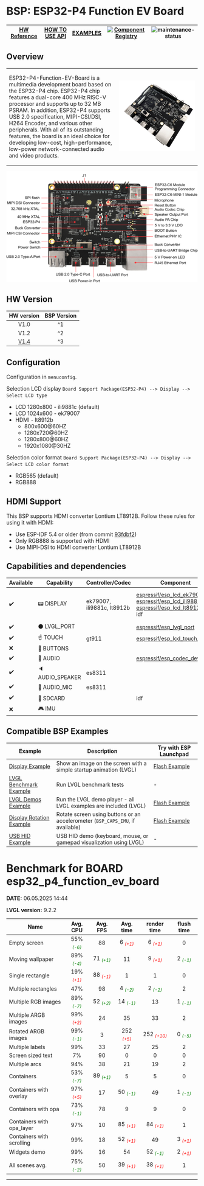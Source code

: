 # BSP: ESP32-P4 Function EV Board

| [HW Reference](https://docs.espressif.com/projects/esp-dev-kits/en/latest/esp32p4/esp32-p4-function-ev-board/user_guide.html) | [HOW TO USE API](https://github.com/espressif/esp-bsp/blob/master/docu/how_to_use.md) | [EXAMPLES](#compatible-bsp-examples) | [![Component Registry](https://components.espressif.com/components/espressif/esp32_p4_function_ev_board/badge.svg)](https://components.espressif.com/components/espressif/esp32_p4_function_ev_board) | ![maintenance-status](https://img.shields.io/badge/maintenance-actively--developed-brightgreen.svg) |
| --- | --- | --- | --- | -- |

## Overview

<table>
<tr><td>

ESP32-P4-Function-EV-Board is a multimedia development board based on the ESP32-P4 chip. ESP32-P4 chip features a dual-core 400 MHz RISC-V processor and supports up to 32 MB PSRAM. In addition, ESP32-P4 supports USB 2.0 specification, MIPI-CSI/DSI, H264 Encoder, and various other peripherals. With all of its outstanding features, the board is an ideal choice for developing low-cost, high-performance, low-power network-connected audio and video products.

</td><td width="200">
  <img src="doc/esp32_p4_function_ev_board.webp">
</td></tr>
</table>

![](doc/esp32-p4-function-ev-board-annotated-photo-front.png)

## HW Version

| HW version | BSP Version |
| :--------: | :---------: |
|    V1.0    |      ^1     |
|    V1.2    |      ^2     |
|    [V1.4](https://docs.espressif.com/projects/esp-dev-kits/en/latest/esp32p4/esp32-p4-function-ev-board/user_guide.html)    |      ^3     |

## Configuration

Configuration in `menuconfig`.

Selection LCD display `Board Support Package(ESP32-P4) --> Display --> Select LCD type`
- LCD 1280x800 - ili9881c (default)
- LCD 1024x600 - ek79007
- HDMI - lt8912b
    - 800x600@60HZ
    - 1280x720@60HZ
    - 1280x800@60HZ
    - 1920x1080@30HZ

Selection color format `Board Support Package(ESP32-P4) --> Display --> Select LCD color format`
- RGB565 (default)
- RGB888

## HDMI Support

This BSP supports HDMI converter Lontium LT8912B. Follow these rules for using it with HDMI:
- Use ESP-IDF 5.4 or older (from commit [93fdbf2](https://github.com/espressif/esp-idf/commit/93fdbf25b3ea7e44d1f519ed61050847dcc8a076))
- Only RGB888 is supported with HDMI
- Use MIPI-DSI to HDMI converter Lontium LT8912B

## Capabilities and dependencies

<div align="center">
<!-- START_DEPENDENCIES -->

|     Available    |       Capability       |     Controller/Codec     |                                                                                                                                                         Component                                                                                                                                                        |                 Version                |
|------------------|------------------------|--------------------------|--------------------------------------------------------------------------------------------------------------------------------------------------------------------------------------------------------------------------------------------------------------------------------------------------------------------------|----------------------------------------|
|:heavy_check_mark:|     :pager: DISPLAY    |ek79007, ili9881c, lt8912b|[espressif/esp_lcd_ek79007](https://components.espressif.com/components/espressif/esp_lcd_ek79007)<br/>[espressif/esp_lcd_ili9881c](https://components.espressif.com/components/espressif/esp_lcd_ili9881c)<br/>[espressif/esp_lcd_lt8912b](https://components.espressif.com/components/espressif/esp_lcd_lt8912b)<br/>idf|1.*<br/>1.*<br/>>=0.1.1,<1.0.0<br/>>=5.3|
|:heavy_check_mark:|:black_circle: LVGL_PORT|                          |                                                                                                              [espressif/esp_lvgl_port](https://components.espressif.com/components/espressif/esp_lvgl_port)                                                                                                              |                   ^2                   |
|:heavy_check_mark:|    :point_up: TOUCH    |           gt911          |                                                                                                        [espressif/esp_lcd_touch_gt911](https://components.espressif.com/components/espressif/esp_lcd_touch_gt911)                                                                                                        |                   ^1                   |
|        :x:       | :radio_button: BUTTONS |                          |                                                                                                                                                                                                                                                                                                                          |                                        |
|:heavy_check_mark:|  :musical_note: AUDIO  |                          |                                                                                                              [espressif/esp_codec_dev](https://components.espressif.com/components/espressif/esp_codec_dev)                                                                                                              |                  1.2.*                 |
|:heavy_check_mark:| :speaker: AUDIO_SPEAKER|          es8311          |                                                                                                                                                                                                                                                                                                                          |                                        |
|:heavy_check_mark:| :microphone: AUDIO_MIC |          es8311          |                                                                                                                                                                                                                                                                                                                          |                                        |
|:heavy_check_mark:|  :floppy_disk: SDCARD  |                          |                                                                                                                                                            idf                                                                                                                                                           |                  >=5.3                 |
|        :x:       |    :video_game: IMU    |                          |                                                                                                                                                                                                                                                                                                                          |                                        |

<!-- END_DEPENDENCIES -->
</div>

## Compatible BSP Examples

<div align="center">
<!-- START_EXAMPLES -->

| Example | Description | Try with ESP Launchpad |
| ------- | ----------- | ---------------------- |
| [Display Example](https://github.com/espressif/esp-bsp/tree/master/examples/display) | Show an image on the screen with a simple startup animation (LVGL) | [Flash Example](https://espressif.github.io/esp-launchpad/?flashConfigURL=https://espressif.github.io/esp-bsp/config.toml&app=display) |
| [LVGL Benchmark Example](https://github.com/espressif/esp-bsp/tree/master/examples/display_lvgl_benchmark) | Run LVGL benchmark tests | - |
| [LVGL Demos Example](https://github.com/espressif/esp-bsp/tree/master/examples/display_lvgl_demos) | Run the LVGL demo player - all LVGL examples are included (LVGL) | [Flash Example](https://espressif.github.io/esp-launchpad/?flashConfigURL=https://espressif.github.io/esp-bsp/config.toml&app=display_lvgl_demo) |
| [Display Rotation Example](https://github.com/espressif/esp-bsp/tree/master/examples/display_rotation) | Rotate screen using buttons or an accelerometer (`BSP_CAPS_IMU`, if available) | [Flash Example](https://espressif.github.io/esp-launchpad/?flashConfigURL=https://espressif.github.io/esp-bsp/config.toml&app=display_rotation) |
| [USB HID Example](https://github.com/espressif/esp-bsp/tree/master/examples/display_usb_hid) | USB HID demo (keyboard, mouse, or gamepad visualization using LVGL) | - |

<!-- END_EXAMPLES -->
</div>

<!-- START_BENCHMARK -->

# Benchmark for BOARD esp32_p4_function_ev_board

**DATE:** 06.05.2025 14:44

**LVGL version:** 9.2.2

| Name | Avg. CPU | Avg. FPS | Avg. time | render time | flush time |
| ---- | :------: | :------: | :-------: | :---------: | :--------: |
| Empty screen | 55% *<span style="color:green"><sub>(-6)</sub></span>* | 88  | 6 *<span style="color:red"><sub>(+1)</sub></span>* | 6 *<span style="color:red"><sub>(+1)</sub></span>* | 0  |
| Moving wallpaper | 89% *<span style="color:green"><sub>(-4)</sub></span>* | 71 *<span style="color:green"><sub>(+1)</sub></span>* | 11  | 9 *<span style="color:red"><sub>(+1)</sub></span>* | 2 *<span style="color:green"><sub>(-1)</sub></span>* |
| Single rectangle | 19% *<span style="color:red"><sub>(+1)</sub></span>* | 88 *<span style="color:red"><sub>(-1)</sub></span>* | 1  | 1  | 0  |
| Multiple rectangles | 47%  | 98  | 4 *<span style="color:green"><sub>(-2)</sub></span>* | 2 *<span style="color:green"><sub>(-2)</sub></span>* | 2  |
| Multiple RGB images | 89% *<span style="color:green"><sub>(-7)</sub></span>* | 52 *<span style="color:green"><sub>(+2)</sub></span>* | 14 *<span style="color:green"><sub>(-1)</sub></span>* | 13  | 1 *<span style="color:green"><sub>(-1)</sub></span>* |
| Multiple ARGB images | 99% *<span style="color:red"><sub>(+2)</sub></span>* | 24  | 35  | 33  | 2  |
| Rotated ARGB images | 99% *<span style="color:green"><sub>(-1)</sub></span>* | 3  | 252 *<span style="color:red"><sub>(+5)</sub></span>* | 252 *<span style="color:red"><sub>(+10)</sub></span>* | 0 *<span style="color:green"><sub>(-5)</sub></span>* |
| Multiple labels | 99%  | 33  | 27  | 25  | 2  |
| Screen sized text | 7%  | 90  | 0  | 0  | 0  |
| Multiple arcs | 94%  | 38  | 21  | 19  | 2  |
| Containers | 53% *<span style="color:green"><sub>(-7)</sub></span>* | 89 *<span style="color:green"><sub>(+1)</sub></span>* | 5  | 5  | 0  |
| Containers with overlay | 97% *<span style="color:red"><sub>(+5)</sub></span>* | 17  | 50 *<span style="color:green"><sub>(-1)</sub></span>* | 49  | 1 *<span style="color:green"><sub>(-1)</sub></span>* |
| Containers with opa | 73% *<span style="color:green"><sub>(-1)</sub></span>* | 78  | 9  | 9  | 0  |
| Containers with opa_layer | 97%  | 10  | 85 *<span style="color:red"><sub>(+1)</sub></span>* | 84 *<span style="color:red"><sub>(+1)</sub></span>* | 1  |
| Containers with scrolling | 99%  | 18  | 52 *<span style="color:red"><sub>(+1)</sub></span>* | 49  | 3 *<span style="color:red"><sub>(+1)</sub></span>* |
| Widgets demo | 99%  | 16  | 54  | 52 *<span style="color:green"><sub>(-1)</sub></span>* | 2 *<span style="color:red"><sub>(+1)</sub></span>* |
| All scenes avg. | 75% *<span style="color:green"><sub>(-2)</sub></span>* | 50  | 39 *<span style="color:red"><sub>(+1)</sub></span>* | 38 *<span style="color:red"><sub>(+1)</sub></span>* | 1  |

***



<!-- END_BENCHMARK -->
